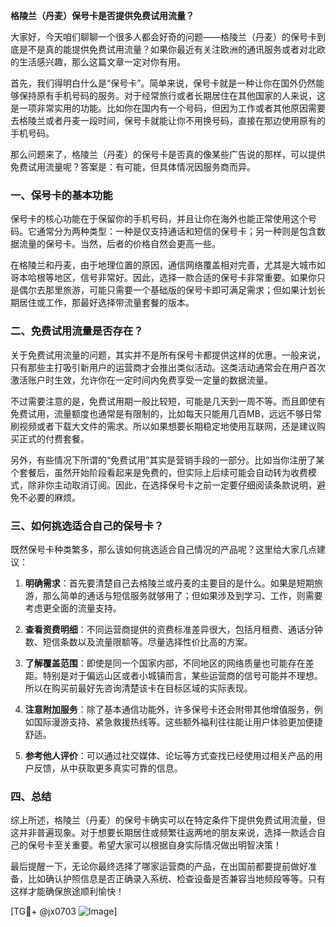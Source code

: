 **格陵兰（丹麦）保号卡是否提供免费试用流量？**

大家好，今天咱们聊聊一个很多人都会好奇的问题——格陵兰（丹麦）的保号卡到底是不是真的能提供免费试用流量？如果你最近有关注欧洲的通讯服务或者对北欧的生活感兴趣，那么这篇文章一定对你有用。

首先，我们得明白什么是“保号卡”。简单来说，保号卡就是一种让你在国外仍然能够保持原有手机号码的服务。对于经常旅行或者长期居住在其他国家的人来说，这是一项非常实用的功能。比如你在国内有一个号码，但因为工作或者其他原因需要去格陵兰或者丹麦一段时间，保号卡就能让你不用换号码，直接在那边使用原有的手机号码。

那么问题来了，格陵兰（丹麦）的保号卡是否真的像某些广告说的那样，可以提供免费试用流量呢？答案是：有可能，但具体情况因服务商而异。

### 一、保号卡的基本功能

保号卡的核心功能在于保留你的手机号码，并且让你在海外也能正常使用这个号码。它通常分为两种类型：一种是仅支持通话和短信的保号卡；另一种则是包含数据流量的保号卡。当然，后者的价格自然会更高一些。

在格陵兰和丹麦，由于地理位置的原因，通信网络覆盖相对完善，尤其是大城市如哥本哈根等地区，信号非常好。因此，选择一款合适的保号卡非常重要。如果你只是偶尔去那里旅游，可能只需要一个基础版的保号卡即可满足需求；但如果计划长期居住或工作，那最好选择带流量套餐的版本。

### 二、免费试用流量是否存在？

关于免费试用流量的问题，其实并不是所有保号卡都提供这样的优惠。一般来说，只有那些主打吸引新用户的运营商才会推出类似活动。这类活动通常会在用户首次激活账户时生效，允许你在一定时间内免费享受一定量的数据流量。

不过需要注意的是，免费试用期一般比较短，可能是几天到一周不等。而且即使有免费试用，流量额度也通常是有限制的，比如每天只能用几百MB，远远不够日常刷视频或者下载大文件的需求。所以如果想要长期稳定地使用互联网，还是建议购买正式的付费套餐。

另外，有些情况下所谓的“免费试用”其实是营销手段的一部分。比如当你注册了某个套餐后，虽然开始阶段看起来是免费的，但实际上后续可能会自动转为收费模式，除非你主动取消订阅。因此，在选择保号卡之前一定要仔细阅读条款说明，避免不必要的麻烦。

### 三、如何挑选适合自己的保号卡？

既然保号卡种类繁多，那么该如何挑选适合自己情况的产品呢？这里给大家几点建议：

1. **明确需求**：首先要清楚自己去格陵兰或丹麦的主要目的是什么。如果是短期旅游，那么简单的通话与短信服务就够用了；但如果涉及到学习、工作，则需要考虑更全面的流量支持。

2. **查看资费明细**：不同运营商提供的资费标准差异很大，包括月租费、通话分钟数、短信条数以及流量限额等。尽量选择性价比高的方案。

3. **了解覆盖范围**：即使是同一个国家内部，不同地区的网络质量也可能存在差距。特别是对于偏远山区或者小城镇而言，某些运营商的信号可能并不理想。所以在购买前最好先咨询清楚该卡在目标区域的实际表现。

4. **注意附加服务**：除了基本通信功能外，许多保号卡还会附带其他增值服务，例如国际漫游支持、紧急救援热线等。这些额外福利往往能让用户体验更加便捷舒适。

5. **参考他人评价**：可以通过社交媒体、论坛等方式查找已经使用过相关产品的用户反馈，从中获取更多真实可靠的信息。

### 四、总结

综上所述，格陵兰（丹麦）的保号卡确实可以在特定条件下提供免费试用流量，但这并非普遍现象。对于想要长期居住或频繁往返两地的朋友来说，选择一款适合自己的保号卡至关重要。希望大家可以根据自身实际情况做出明智决策！

最后提醒一下，无论你最终选择了哪家运营商的产品，在出国前都要提前做好准备，比如确认护照信息是否正确录入系统、检查设备是否兼容当地频段等等。只有这样才能确保旅途顺利愉快！

[TG💪+ @jx0703 ![Image](https://github.com/user-attachments/assets/dbca1d08-cadb-493c-b0ec-ad6f7a83f270)]